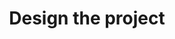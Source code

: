 ---
title: "Design the project"
description: "Modern applications consist of network services that interact with each other. Use the Architecture view of the extension to design and visualize the multi-service applications you are building."
---